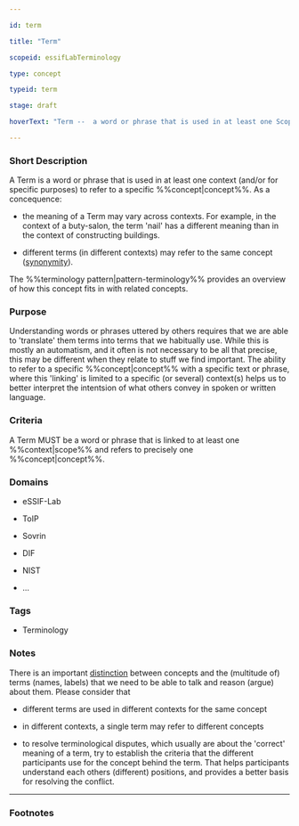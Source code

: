 ```yaml
---

id: term

title: "Term"

scopeid: essifLabTerminology

type: concept

typeid: term

stage: draft

hoverText: "Term --  a word or phrase that is used in at least one Scope/context to refer to a specific Concept."

---
```




### Short Description

A Term is a word or phrase that is used in at least one context (and/or for specific purposes) to refer to a specific %%concept|concept%%. As a concequence:

- the meaning of a Term may vary across contexts. For example, in the context of a buty-salon, the term 'nail' has a different meaning than in the context of constructing buildings.

- different terms (in different contexts) may refer to the same concept ([synonymity](https://en.wikipedia.org/wiki/Synonym)).



The %%terminology pattern|pattern-terminology%% provides an overview of how this concept fits in with related concepts.



### Purpose

Understanding words or phrases uttered by others requires that we are able to 'translate' them terms into terms that we habitually use. While this is mostly an automatism, and it often is not necessary to be all that precise, this may be different when they relate to stuff we find important. The ability to refer to a specific %%concept|concept%% with a specific text or phrase, where this 'linking' is limited to a specific (or several) context(s) helps us to better interpret the intentsion of what others convey in spoken or written language.



### Criteria

A Term MUST be a word or phrase that is linked to at least one %%context|scope%% and refers to precisely one %%concept|concept%%. 



### Domains

<!--In which general knowledge ecosystems or mental model families does this concepty a role?-->

* eSSIF-Lab

* ToIP

* Sovrin

* DIF

* NIST

* ...



### Tags

<!--Add hash tags here that allow us to group concepts in useful ways.-->

* Terminology



### Notes

There is an important [distinction](https://simple.wikipedia.org/wiki/Concept) between concepts and the (multitude of) terms (names, labels) that we need to be able to talk and reason (argue) about them. Please consider that



* different terms are used in different contexts for the same concept

* in different contexts, a single term may refer to different concepts

* to resolve terminological disputes, which usually are about the 'correct' meaning of a term, try to establish the criteria that the different participants use for the concept behind the term. That helps participants understand each others (different) positions, and provides a better basis for resolving the conflict.



---

### Footnotes



[^1]: WikiPedia has a concise [explanation of concepts](https://en.wikipedia.org/wiki/Concept). We use the term 'concept' as a [mental representation](https://en.wikipedia.org/wiki/Mental_representation).



[^2]: For the difference between 'Concept' and 'Term', see https://simple.wikipedia.org/wiki/Concept.
